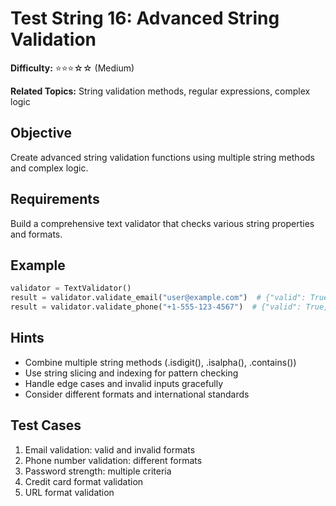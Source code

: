 # Test String 16: Advanced String Validation

**Difficulty:** ⭐⭐⭐☆☆ (Medium)

**Related Topics:** String validation methods, regular expressions, complex logic

## Objective

Create advanced string validation functions using multiple string methods and complex logic.

## Requirements

Build a comprehensive text validator that checks various string properties and formats.

## Example

```python
validator = TextValidator()
result = validator.validate_email("user@example.com")  # {"valid": True, "type": "email"}
result = validator.validate_phone("+1-555-123-4567")  # {"valid": True, "format": "international"}
```

## Hints

- Combine multiple string methods (.isdigit(), .isalpha(), .contains())
- Use string slicing and indexing for pattern checking
- Handle edge cases and invalid inputs gracefully
- Consider different formats and international standards

## Test Cases

1. Email validation: valid and invalid formats
2. Phone number validation: different formats
3. Password strength: multiple criteria
4. Credit card format validation
5. URL format validation
